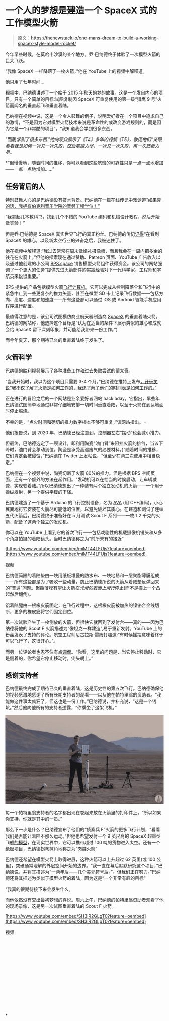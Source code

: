 # 一个人的梦想是建造一个 SpaceX 式的工作模型火箭

> 原文：<https://thenewstack.io/one-mans-dream-to-build-a-working-spacex-style-model-rocket/>

今年早些时候，在莫哈韦沙漠的某个地方，乔·巴纳德终于体验了一次模型火箭的巨大飞跃。

“我像 SpaceX 一样降落了一枚火箭，”他在 YouTube 上的视频中解释道。

他只用了七年时间…

视频中，巴纳德讲述了一个始于 2015 年秋天的梦的故事。这是一个发自内心的项目，只有一个简单的目标:试图复制因 SpaceX 可重复使用的第一级“猎鹰 9 号”火箭而闻名的垂直起飞和垂直着陆。

巴纳德在视频中说，这是一个令人鼓舞的例子，说明爱好者在一个项目中追求自己的激情，“不是因为它对模型火箭技术来说是革命性的或改变游戏规则的，而是因为它是一个非常酷的项目”。“我知道我会学到很多东西。

"而我*学到了很多东西."他向观众展示了《T4》多年的视频《T5》，敦促他们“亲眼看看我是如何一次又一次失败，然后筋疲力尽，一次又一次失败，再一次筋疲力尽。*

 *“但慢慢地，随着时间的推移，你可以看到这些航班的可靠性只是一点一点地增加——一点一点地增加……”

## 任务背后的人

特别鼓舞人心的是巴纳德没有技术背景。巴纳德在一篇在线传记[中戏谑道“如果算的话，我拥有伯克利音乐学院的音频工程学位！”](https://bps.space/pages/about)

“我拿起几本教科书，找到几个不错的 YouTube 编码和机械设计教程，然后开始做实验！”

但是乔·巴纳德是 SpaceX 真实世界飞行的真正粉丝。巴纳德的传记[记得](https://bps.space/pages/about)“在看到 SpaceX 的雄心，以及新太空行业的兴奋之后，我被迷住了。

他在视频中解释道:“我过去常常在周末做婚礼摄像师，而且我会在一周内把多余的钱花在火箭上。”但他的探索现在通过赞助、Patreon 页面、YouTube 广告收入以及通过他创建的小公司 [BPS.space](https://bps.space/pages/about) 销售模型火箭组件获得资金。该公司的网站强调了一个更大的任务“提供先进火箭部件的实践经验对下一代科学家、工程师和宇航员来说很重要。”

BPS 提供的产品包括模型火箭[飞行计算机](https://bps.space/products/signal-r2)，它可以完成从控制降落伞和飞行中的紧急中止到一些更复杂的推力矢量，甚至在微型 SD 卡上记录飞行数据——包括方向、高度、速度和加速度——所有这些都可以通过 iOS 或 Android 智能手机应用程序进行配置。

最值得注意的是，该公司试图模仿商业航天器制造商 [SpaceX](https://www.spacex.com/) 的垂直着陆火箭。巴纳德的网站称，他选择这个目标是“认为在适当的条件下展示类似的雄心和成就会给 SpaceX 留下深刻印象，并可能给我带来一份工作。”)

而今年夏天，那个期待已久的垂直着陆终于发生了。

## 火箭科学

巴纳德的胜利视频展示了各种准备工作和过去失败尝试的蒙太奇。

“当我开始时，我以为这个项目只需要 3-4 个月，”巴纳德在推特上发布[，开玩笑说“我不仅了解了火箭是如何工作的，我还了解了他们的时间表是如何工作的。”](https://twitter.com/joebarnard/status/1551206691357618177)

正在进行的冒险之后的一个网站是业余爱好者网站 hack aday，它指出，早些年巴纳德试图简单地通过非常仔细地安排一切时间垂直着陆，以至于火箭在到达地面时停止燃烧。

不幸的是，“点火时间和确切的推力数字根本不够可重复，”该网站指出。=

他们报告说，到 2020 年，巴纳德已经注意到，控制器左右“摆动”也会减小推力。

但最终，巴纳德选定了一项设计，即利用陶瓷“油门臂”来阻挡火箭的排气，当该下降时，油门臂会移动到位。陶瓷是承受高温废气的必要材料。)“随着时间的推移，它们肯定会被侵蚀，”巴纳德在 Twitter 上发帖说，“但至少在两三次使用中相当稳定。”

巴纳德在一个视频中说，陶瓷切断了火箭 80%的推力。但是根据 BPS 空间页面，还有一个额外的方法在起作用。“发动机可以在恰当的时候启动，让车辆减速，实现软着陆。”所以巴纳德想出了一种装有两个独立发动机的火箭——一个用于操纵发射，另一个提供平缓的下降。

巴纳德建造了一个基于 Arduino 的飞行控制设备，名为 [AVA](https://www.hackster.io/news/ava-flight-computer-for-model-rockets-is-beautiful-and-functional-31851993898b) (用 C++编码)，小心翼翼地将它安装在火箭尽可能低的位置，以避免破坏其质心。在建造和测试了连续五代火箭后，巴纳德终于准备好在 5 月测试 Scout F 系列——一枚 1.2 千克的火箭，配备了这两个独立的发动机。

你可以在 YouTube 上看到它的首次飞行——包括戏剧性的机载摄像机镜头和从多个角度拍摄的着陆镜头。当时巴纳德称之为“前所未有的接近”

[https://www.youtube.com/embed/miMT44LFUjs?feature=oembed](https://www.youtube.com/embed/miMT44LFUjs?feature=oembed)

视频

巴纳德简陋的着陆垫由一块用纸板堆叠的防水布、一块地毯和一层聚酯薄膜组成——所有这些都是为了吸收一些动量，防止巴纳德所说的火箭从着陆垫反弹回来的“普遍”问题。聚酯薄膜有望让火箭*在光滑的表面上滑行*停止(而不是撞上一个凸起然后翻倒)。

铝着陆腿由一根橡皮筋固定，在飞行过程中，这根橡皮筋被加热的镍铬合金线切断，更多的橡皮筋将它们固定到位。

第一次试验产生了一枚侧放的火箭，但很快它就回到了发射台——真的——因为巴纳德将他的 Scout F 火箭描述为“像坦克一样建造”,易于重新发射。YouTube 上的粉丝发表了支持的评论。航空工程师尼古拉斯·雷姆打趣道:“有时候摇摆意味着终于可以飞行了，这很开心。”。

而另一位评论者也忍不住有点[调侃](https://www.youtube.com/watch?v=miMT44LFUjs&lc=UgzF-7fk-Tp07uxy0uN4AaABAg)。“你看，这里的问题是，当它停止移动时，它是侧着的，你希望它停止移动时，尖头朝上。”

## 感谢支持者

巴纳德最终完成了期待已久的垂直着陆，这是历史性的第五次飞行。巴纳德确保他的视频感激地感谢了所有长期支持者的观看——以及他在帕特里翁的资助者。“我能做这件事太疯狂了，但这也是一份工作。”巴纳德说，并补充说，“这是一个钱坑。”然后他向他所有的支持者透露，“你乘坐了这架飞机。”

![Joe Barnard from BPS Space shows Patreon supporters flew on first VTOL model rocket flight - screenshot from YouTube video August 1 202](img/a28135b1465da6d0fe93eb84e86393a8.png)

每一个帕特里翁支持者的名字都出现在卷起来放在火箭里的打印件上，“所以如果你支持，你就是其中的一员。”

那么下一步是什么？巴纳德宣布了他们的“侦察兵 F”火箭的更多飞行计划，“看看我们是否能让着陆不那么运动。”但他也希望发射一个 9 英尺高的 SpaceX 超重型飞船[的模型](https://en.wikipedia.org/wiki/SpaceX_Starship)，在现实世界中，它可以携带超过 100 吨的货物进入太空。还有一个绝密项目，巴纳德拐弯抹角地称之为“肉类火箭”

巴纳德还希望在模型火箭上取得进展，这种火箭可以上升超过 62 英里(或 100 公里)，突破通常理解的外层空间开始的边界。“我一直在幕后默默研究这个项目，”巴纳德说，并将其描述为“一两年后——几个美元符号后。”。但我们正在努力。”巴纳德还将其描述为类似于模型火箭的着陆，因为这是“一个非常有趣的目标”

“我真的很期待接下来会发生什么。

而他依然没有交出最初梦想的喜悦。周六上午，巴纳德的帕特里翁资助者观看了他的现场录像，这是另一次试图垂直着陆的 Scout F 火箭。

[https://www.youtube.com/embed/SH3lR2GLgT0?feature=oembed](https://www.youtube.com/embed/SH3lR2GLgT0?feature=oembed)

视频

<svg xmlns:xlink="http://www.w3.org/1999/xlink" viewBox="0 0 68 31" version="1.1"><title>Group</title> <desc>Created with Sketch.</desc></svg>*